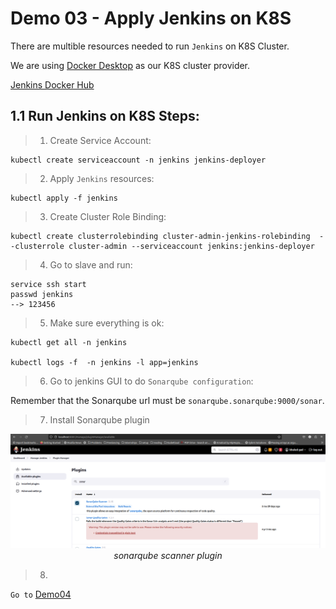 # Demo 03 - Apply Jenkins on K8S

There are multible resources needed to run `Jenkins` on K8S Cluster.

We are using [Docker Desktop](https://www.docker.com/products/docker-desktop/) as our K8S cluster provider.

[Jenkins Docker Hub](https://hub.docker.com/r/jenkins/jenkins)

## 1.1 Run Jenkins on K8S Steps:

> 1. Create Service Account:

```
kubectl create serviceaccount -n jenkins jenkins-deployer
```
> 2. Apply `Jenkins` resources:

```
kubectl apply -f jenkins
```
> 3. Create Cluster Role Binding:

```
kubectl create clusterrolebinding cluster-admin-jenkins-rolebinding  --clusterrole cluster-admin --serviceaccount jenkins:jenkins-deployer
```
> 4. Go to slave and run:
```
service ssh start
passwd jenkins
--> 123456
```
> 5. Make sure everything is ok:
```
kubectl get all -n jenkins 

kubectl logs -f  -n jenkins -l app=jenkins
```
> 6. Go to jenkins GUI to do `Sonarqube configuration`:

Remember that the Sonarqube url must be `sonarqube.sonarqube:9000/sonar`.

> 7. Install Sonarqube plugin

<div align="center">
<img src="screenshots/sonarqube-plugin.png">
<i>sonarqube scanner plugin</i>
</div>

> 8. 

`Go to` [Demo04](../../demo04/multi-branch-plugin/README.md)